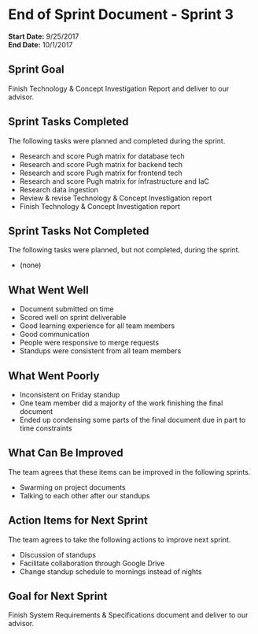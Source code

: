 # End of Sprint Document - Sprint 3

**Start Date:** 9/25/2017  
**End Date:** 10/1/2017

## Sprint Goal

Finish Technology & Concept Investigation Report and deliver to our advisor.

## Sprint Tasks Completed

The following tasks were planned and completed during the sprint.

* Research and score Pugh matrix for database tech
* Research and score Pugh matrix for backend tech
* Research and score Pugh matrix for frontend tech
* Research and score Pugh matrix for infrastructure and IaC
* Research data ingestion
* Review & revise Technology & Concept Investigation report
* Finish Technology & Concept Investigation report

## Sprint Tasks Not Completed

The following tasks were planned, but not completed, during the sprint.

* (none)

## What Went Well

* Document submitted on time
* Scored well on sprint deliverable
* Good learning experience for all team members
* Good communication
* People were responsive to merge requests
* Standups were consistent from all team members

## What Went Poorly

* Inconsistent on Friday standup
* One team member did a majority of the work finishing the final document
* Ended up condensing some parts of the final document due in part to time constraints

## What Can Be Improved

The team agrees that these items can be improved in the following sprints.

* Swarming on project documents
* Talking to each other after our standups

## Action Items for Next Sprint

The team agrees to take the following actions to improve next sprint.

* Discussion of standups
* Facilitate collaboration through Google Drive
* Change standup schedule to mornings instead of nights

## Goal for Next Sprint

Finish System Requirements & Specifications document and deliver to our advisor.